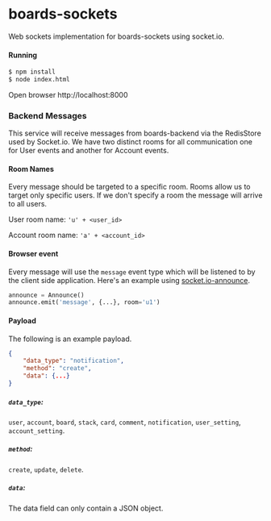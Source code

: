 # boards-sockets

Web sockets implementation for boards-sockets using socket.io.

#### Running

```bash
$ npm install
$ node index.html
```

Open browser http://localhost:8000


### Backend Messages
This service will receive messages from boards-backend via the RedisStore used by Socket.io. We have two distinct rooms for all communication one for User events and another for Account events.


#### Room Names
Every message should be targeted to a specific room. Rooms allow us to target only specific users. If we don't specify a room the message will arrive to all users.

User room name: `'u' + <user_id>`

Account room name: `'a' + <account_id>`


#### Browser event
Every message will use the `message` event type which will be listened to by the client side application. Here's an example using [socket.io-announce](https://github.com/GetBlimp/socket.io-announce).

```python
announce = Announce()
announce.emit('message', {...}, room='u1')
```


#### Payload
The following is an example payload.

```json
{
	"data_type": "notification",
	"method": "create",
	"data": {...}
}
```


##### `data_type`:
`user`, `account`, `board`, `stack`, `card`, `comment`, `notification`, `user_setting`, `account_setting`.



##### `method`:
`create`, `update`, `delete`.


##### `data`:
The data field can only contain a JSON object.